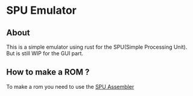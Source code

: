 # SPU Emulator

## About

This is a simple emulator using rust for the SPU(Simple Processing Unit). But is still WIP for the GUI part.

## How to make a ROM ?

To make a rom you need to use the [SPU Assembler](https://github.com/Killarexe/SPU-Assembler)

